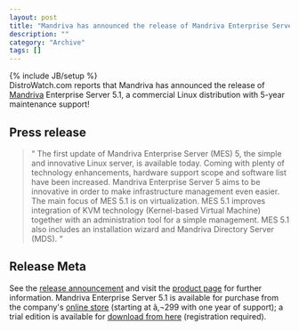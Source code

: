 ```yaml
--- 
layout: post 
title: "Mandriva has announced the release of Mandriva Enterprise Server 5.1"
description: ""
category: "Archive"
tags: []
---
```

{% include JB/setup %}  
DistroWatch.com reports that Mandriva has announced the release of <a href="mandriva">Mandriva</a> Enterprise Server 5.1, a commercial Linux distribution with 5-year maintenance support! 

## Press release

<blockquote>
  <span class="bqstart">&#8220;</span>
The first update of Mandriva Enterprise Server (MES) 5, the simple and innovative Linux server, is available today. Coming with plenty of technology enhancements, hardware support scope and software list have been increased. Mandriva Enterprise Server 5 aims to be innovative in order to make infrastructure management even easier. The main focus of MES 5.1 is on virtualization. MES 5.1 improves integration of KVM technology (Kernel-based Virtual Machine) together with an administration tool for a simple management. MES 5.1 also includes an installation wizard and Mandriva Directory Server (MDS).  <span class="bqend">&#8220;</span>
</blockquote>

## Release Meta

See the <a href="http://blog.mandriva.com/2010/03/15/mandriva-enterprise-server-5-1-is-available/">release announcement</a> and visit the <a href="http://www2.mandriva.com/linux/server/assets/">product page</a> for further information. Mandriva Enterprise Server 5.1 is available for purchase from the company's <a href="http://store.mandriva.com/product_info.php?products_id=433">online store</a> (starting at â‚¬299 with one year of support); a trial edition is available for <a href="http://www2.mandriva.com/linux/server/try/">download from here</a> (registration required).